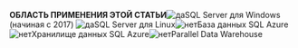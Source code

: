 <Token>**ОБЛАСТЬ ПРИМЕНЕНИЯ ЭТОЙ СТАТЬИ**![да](media/yes.png)SQL Server для Windows (начиная с 2017) ![да](media/yes.png)SQL Server для Linux![нет](media/no.png)База данных SQL Azure![нет](media/no.png)Хранилище данных SQL Azure![нет](media/no.png)Parallel Data Warehouse </Token>

